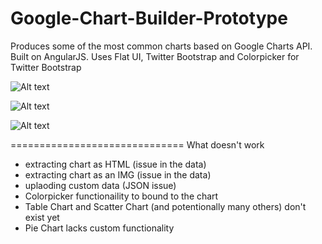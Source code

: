 Google-Chart-Builder-Prototype
==============================

Produces some of the most common charts based on Google Charts API. Built on AngularJS. Uses Flat UI, Twitter Bootstrap and Colorpicker for Twitter Bootstrap

![Alt text](http://imgur.com/BJx4YB9 "Google Chart Builder Prototype")

![Alt text](http://imgur.com/kKPtU9T "Colorpicker")

![Alt text](http://imgur.com/7X00phq "Grid Options")

==============================
What doesn't work

* extracting chart as HTML (issue in the data)
* extracting chart as an IMG (issue in the data)
* uplaoding custom data (JSON issue)
* Colorpicker functionaility to bound to the chart
* Table Chart and Scatter Chart (and potentionally many others) don't exist yet
* Pie Chart lacks custom functionality
